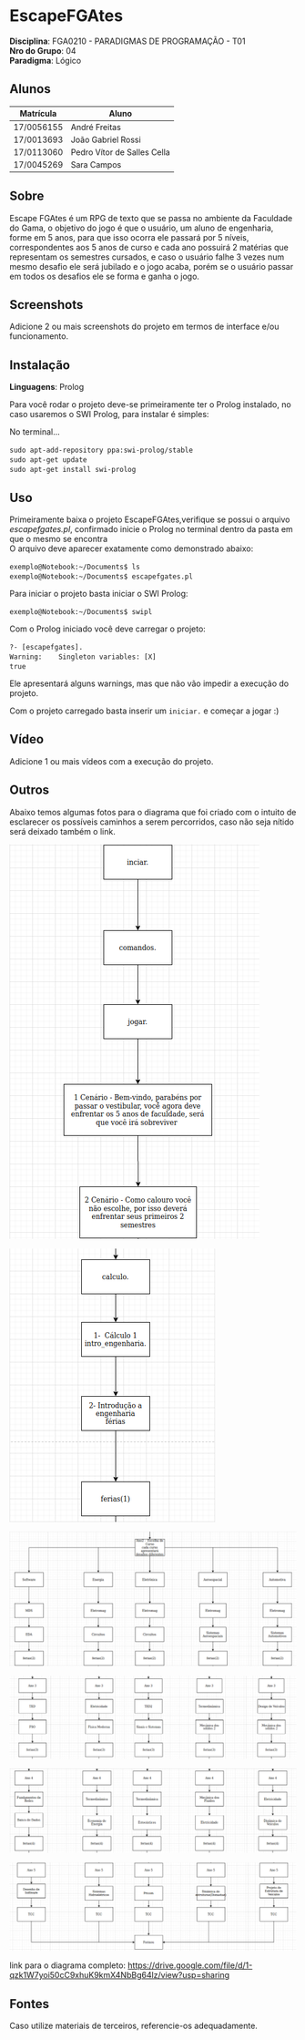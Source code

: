 # EscapeFGAtes

**Disciplina**: FGA0210 - PARADIGMAS DE PROGRAMAÇÃO - T01 <br>
**Nro do Grupo**: 04<br>
**Paradigma**: Lógico<br>

## Alunos
|Matrícula | Aluno |
| -- | -- |
| 17/0056155 | André Freitas |
| 17/0013693 | João Gabriel Rossi |
| 17/0113060 | Pedro Vítor de Salles Cella |
| 17/0045269 | Sara Campos |

## Sobre 
Escape FGAtes é um RPG de texto que se passa no ambiente da Faculdade do Gama, o objetivo do jogo é que o usuário, um aluno de engenharia, forme em 5 anos, para que isso ocorra ele passará por 5 níveis, correspondentes aos 5 anos de curso e cada ano possuirá 2 matérias que representam os semestres cursados, e caso o usuário falhe 3 vezes num mesmo desafio ele será jubilado e o jogo acaba, porém se o usuário passar em todos os desafios ele se forma e ganha o jogo.

## Screenshots
Adicione 2 ou mais screenshots do projeto em termos de interface e/ou funcionamento.

## Instalação 
**Linguagens**: Prolog<br>

Para você rodar o projeto deve-se primeiramente ter o Prolog instalado, no caso usaremos o SWI Prolog, para instalar é simples:<br>

No terminal...

`sudo apt-add-repository ppa:swi-prolog/stable`<br>
`sudo apt-get update`<br>
`sudo apt-get install swi-prolog`<br>

## Uso 

Primeiramente baixa o projeto EscapeFGAtes,verifique se possui o arquivo <i>escapefgates.pl</i>, confirmado inicie o Prolog no terminal dentro da pasta em que o mesmo se encontra<br>
O arquivo deve aparecer exatamente como demonstrado abaixo:<br>

`exemplo@Notebook:~/Documents$ ls`<br>
`exemplo@Notebook:~/Documents$ escapefgates.pl`<br>

Para iniciar o projeto basta iniciar o SWI Prolog:<br>

`exemplo@Notebook:~/Documents$ swipl`

Com o Prolog iniciado você deve carregar o projeto:

`?- [escapefgates].`<br>
`Warning:    Singleton variables: [X] `<br>
`true`

Ele apresentará alguns warnings, mas que não vão impedir a execução do projeto.<br>

Com o projeto carregado basta inserir um `iniciar.` e começar a jogar :)


## Vídeo
Adicione 1 ou mais vídeos com a execução do projeto.

## Outros 
Abaixo temos algumas fotos para o diagrama que foi criado com o intuito de esclarecer os possíveis caminhos a serem percorridos, caso não seja nítido será deixado também o link.

![Foto1](./images/Parte1.png)

![Foto2](./images/Parte2.png)

![Foto3](./images/Parte3.png)

![Foto4](./images/Parte4.png)

![Foto5](./images/Parte5.png)

![Foto6](./images/Parte6.png)

link para o diagrama completo: https://drive.google.com/file/d/1-qzk1W7yoi50cC9xhuK9kmX4NbBg64lz/view?usp=sharing
## Fontes
Caso utilize materiais de terceiros, referencie-os adequadamente.

